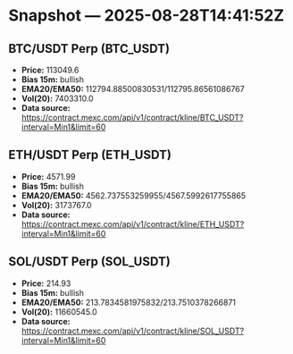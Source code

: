 # Snapshot — 2025-08-28T14:41:52Z

## BTC/USDT Perp (BTC_USDT)
- **Price:** 113049.6
- **Bias 15m:** bullish
- **EMA20/EMA50:** 112794.88500830531/112795.86561086767
- **Vol(20):** 7403310.0
- **Data source:** https://contract.mexc.com/api/v1/contract/kline/BTC_USDT?interval=Min1&limit=60

## ETH/USDT Perp (ETH_USDT)
- **Price:** 4571.99
- **Bias 15m:** bullish
- **EMA20/EMA50:** 4562.737553259955/4567.5992617755865
- **Vol(20):** 3173767.0
- **Data source:** https://contract.mexc.com/api/v1/contract/kline/ETH_USDT?interval=Min1&limit=60

## SOL/USDT Perp (SOL_USDT)
- **Price:** 214.93
- **Bias 15m:** bullish
- **EMA20/EMA50:** 213.7834581975832/213.7510378266871
- **Vol(20):** 11660545.0
- **Data source:** https://contract.mexc.com/api/v1/contract/kline/SOL_USDT?interval=Min1&limit=60
